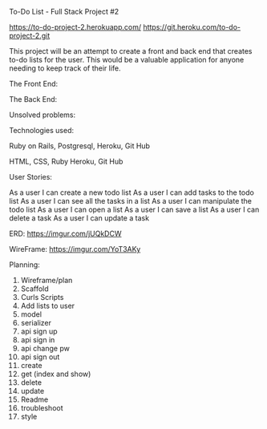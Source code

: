 To-Do List - Full Stack Project #2

https://to-do-project-2.herokuapp.com/ https://git.heroku.com/to-do-project-2.git

This project will be an attempt to create a front and back end that creates to-do lists for the user. This would be a valuable application for anyone needing to keep track of their life.

The Front End:

The Back End:


Unsolved problems:

Technologies used:


Ruby on Rails, Postgresql, Heroku, Git Hub

HTML, CSS, Ruby
Heroku, Git Hub


User Stories:

  As a user I can create a new todo list
  As a user I can add tasks to the todo list
  As a user I can see all the tasks in a list
  As a user I can manipulate the todo list
    As a user I can open a list
    As a user I can save a list
    As a user I can delete a task
    As a user I can update a task

ERD:
https://imgur.com/jUQkDCW

WireFrame:
https://imgur.com/YoT3AKy

Planning:

1) Wireframe/plan
2) Scaffold
3) Curls Scripts
4) Add lists to user
5) model
6) serializer
7) api sign up
8) api sign in
9) api change pw
10) api sign out
11) create
12) get (index and show)
13) delete
14) update
15) Readme
16) troubleshoot
17) style
